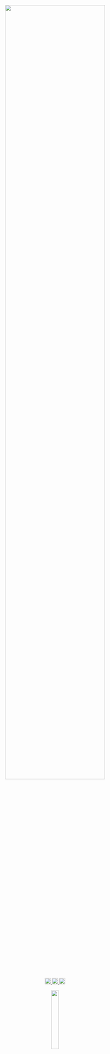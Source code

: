 <!-- --README MADE BY MARKLEY SALES!--README MADE BY MARKLEY SALES!-- -->
<div id="header" align="center">
  <img id="bg" width="80%" src="https://user-images.githubusercontent.com/95272518/167551997-c34c7c46-78ec-4f76-b27c-60704aefd16f.svg">
   <br><br>
   <sup>
      <a href="https://drive.google.com/u/0/uc?id=1l8d5X9o_KHNy6ev_dZzjcRdkJFKUHrYZ&export=download">
      <img height="20px" src="https://img.shields.io/badge/Download CV-%236633cc?&logo=Adobe&logoColor=F20F00&color=003140&style=flat">
      </a>
      <a href="https://gitlab.com/marksales">
         <img height="20px" src="https://img.shields.io/badge/GitLab-%236633?style=flat&logo=GitLab&color=003140">
      </a>
      <img height="20px" src="https://hits.seeyoufarm.com/api/count/incr/badge.svg?url=https%3A%2F%2Fgithub.com%2Fmarkleysales&count_bg=%23003140&title_bg=%23003140&icon=myspace.svg&icon_color=%23FFFFFF&title=Profile+Views&edge_flat=false">
   </sup>
</div>
<br>
<div id="main-presentation" align="center">
   <sup>
      <img width="22%" src="https://user-images.githubusercontent.com/95272518/167324348-441c688d-50a8-4416-a4cf-79955c153dc7.png">
   </sup>
   <br>
   <a href="https://github.com/markleysales"><b>Live the future
   <br>
   <sub>Professional and academic in agile technologies for software</sub>
   <br>
   <sup>development, data architecture, microservices and graphic design.</sup>
   <br>
   <sub>I am currently working as a full stack web and mobile developer</sub>
   <br>
   <sup>and i am studying Machine Learning for private education.</sup><br></a>
   <sub>
      <img width="100%" src="https://user-images.githubusercontent.com/95272518/167558090-7d33bbb3-1a6d-4c2b-8f33-ad57f3d68e3d.svg">
   </sub> 
</div>


<div>
  <h3>Technologies</H3>
  <h5>
    Tailwind, Bootstrap, <i>JavaScript</i>, React, Next.js, React Native, TypeScript, Vue.js, Vuetify, Nuxt.js, NativeScript, Three.js,<br>
    Node.js, <i>Python</i>, Manim, <i>Ruby</i>, Rails, MongoDB, PostgreSQL, MySQL, AWS, Docker, Kubernetes, Digital Ocean...<br><br>
  </h5>
</div>


<h3>Contacts</h3>
<div id="social-medias">
   <a href="https://www.instagram.com/mark_sales.it">
      <img height="20px" src="https://img.shields.io/badge/Instagram-%bebebecc?style=flat&logo=Instagram&logoColor=white&color=003140">
   </a>
   <a href="https://www.linkedin.com/in/markley-sales">
      <img height="20px" src="https://img.shields.io/badge/LinkedIn-%236633?style=flat&logo=LinkedIn&logoColor=white&color=003140">
   </a>
   <a href="https://www.behance.net/markleysales">
      <img height="20px" src="https://img.shields.io/badge/Behance-%bebebecc?style=flat&logo=Behance&logoColor=white&color=003140">
   </>
   <a href="https://api.whatsapp.com/send?phone=5591983367707&text=Hello%20Markley!%20I%20visited%20your%20profile%20on%20GitHub%20and%20would%20like%20to%20talk%20about%20it.">
      <img height="20px" src="https://img.shields.io/badge/Whatsapp-%236633cc?&logo=Whatsapp&logoColor=white&color=003140&style=flat">
   </a>
</div>
<sup><img align="right" width="14%" src="https://user-images.githubusercontent.com/95272518/169843828-4ba08b4d-069b-4e51-9153-b022f9e37853.svg"></sup>
<div>
   <h5>
      Follow me on Instagram and LinkedIn! 🔔 Where I post news, trivia, articles<br>
      and educational content from all over the tech and geek world! 💻
   </h5>
</div>
<div>
   <h5><a href="mailto:marksales.dev.eng@gmail.com">
      marksales.dev.eng@gmail.com
   <br>
   <a href="https://www.hisolver.com">
      www.hisolver.com
   </a></h5>
</div>

